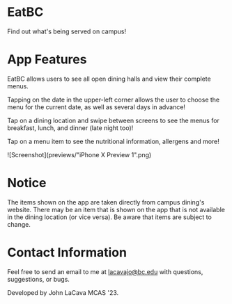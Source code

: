 # EatBC

Find out what's being served on campus!

# App Features

EatBC allows users to see all open dining halls and view their complete menus.

Tapping on the date in the upper-left corner allows the user to choose the menu for the current date, as well as several days in advance!

Tap on a dining location and swipe between screens to see the menus for breakfast, lunch, and dinner (late night too)!

Tap on a menu item to see the nutritional information, allergens and more!

![Screenshot](previews/"iPhone X Preview 1".png)

# Notice

The items shown on the app are taken directly from campus dining's website. There may be an item that is shown on the app that is not available in the dining location (or vice versa). Be aware that items are subject to change.

# Contact Information

Feel free to send an email to me at lacavajo@bc.edu with questions, suggestions, or bugs.

Developed by John LaCava MCAS '23.
